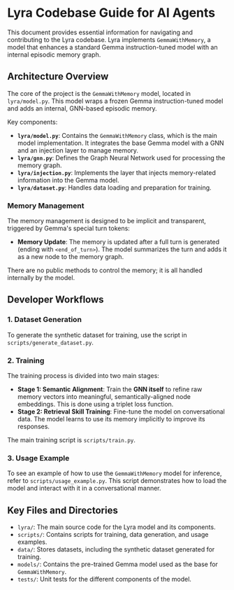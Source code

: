 # Lyra Codebase Guide for AI Agents

This document provides essential information for navigating and contributing to the Lyra codebase. Lyra implements `GemmaWithMemory`, a model that enhances a standard Gemma instruction-tuned model with an internal episodic memory graph.

## Architecture Overview

The core of the project is the `GemmaWithMemory` model, located in `lyra/model.py`. This model wraps a frozen Gemma instruction-tuned model and adds an internal, GNN-based episodic memory.

Key components:
- **`lyra/model.py`**: Contains the `GemmaWithMemory` class, which is the main model implementation. It integrates the base Gemma model with a GNN and an injection layer to manage memory.
- **`lyra/gnn.py`**: Defines the Graph Neural Network used for processing the memory graph.
- **`lyra/injection.py`**: Implements the layer that injects memory-related information into the Gemma model.
- **`lyra/dataset.py`**: Handles data loading and preparation for training.

### Memory Management

The memory management is designed to be implicit and transparent, triggered by Gemma's special turn tokens:
- **Memory Update**: The memory is updated after a full turn is generated (ending with `<end_of_turn>`). The model summarizes the turn and adds it as a new node to the memory graph.

There are no public methods to control the memory; it is all handled internally by the model.

## Developer Workflows

### 1. Dataset Generation

To generate the synthetic dataset for training, use the script in `scripts/generate_dataset.py`.

### 2. Training

The training process is divided into two main stages:

- **Stage 1: Semantic Alignment**: Train the **GNN itself** to refine raw memory vectors into meaningful, semantically-aligned node embeddings. This is done using a triplet loss function.
- **Stage 2: Retrieval Skill Training**: Fine-tune the model on conversational data. The model learns to use its memory implicitly to improve its responses.

The main training script is `scripts/train.py`.

### 3. Usage Example

To see an example of how to use the `GemmaWithMemory` model for inference, refer to `scripts/usage_example.py`. This script demonstrates how to load the model and interact with it in a conversational manner.

## Key Files and Directories

- `lyra/`: The main source code for the Lyra model and its components.
- `scripts/`: Contains scripts for training, data generation, and usage examples.
- `data/`: Stores datasets, including the synthetic dataset generated for training.
- `models/`: Contains the pre-trained Gemma model used as the base for `GemmaWithMemory`.
- `tests/`: Unit tests for the different components of the model.
